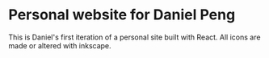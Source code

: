 # Personal website for Daniel Peng

This is Daniel's first iteration of a personal site built with React. 
All icons are made or altered with inkscape.
